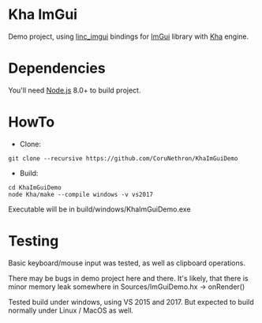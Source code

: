 # Kha ImGui

Demo project, using [linc_imgui](https://github.com/Aidan63/linc_imgui) bindings for [ImGui](https://github.com/ocornut/imgui) library with [Kha](https://github.com/Kode/Kha) engine.

# Dependencies

You'll need [Node.js](https://nodejs.org/) 8.0+ to build project.

# HowTo

 - Clone:

```
git clone --recursive https://github.com/CoruNethron/KhaImGuiDemo
```

 - Build:

```
cd KhaImGuiDemo
node Kha/make --compile windows -v vs2017
```

Executable will be in build/windows/KhaImGuiDemo.exe

# Testing

Basic keyboard/mouse input was tested, as well as clipboard operations.

There may be bugs in demo project here and there. It's likely, that there is minor memory leak somewhere in Sources/ImGuiDemo.hx -> onRender()

Tested build under windows, using VS 2015 and 2017. But expected to build normally under Linux / MacOS as well.
